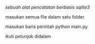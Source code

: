 *sebuah alat pencatatan berbasis sqlite3*

masukan semua file dalam satu folder.

masukan baris perintah python main.py

ikuti petunjuk didalam
